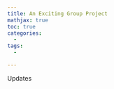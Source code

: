 ```yaml
---
title: An Exciting Group Project
mathjax: true
toc: true
categories:
  - 
tags:
  - 

---
```


Updates